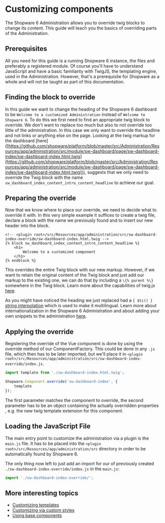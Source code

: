 # Customizing components

The Shopware 6 Administration allows you to override twig blocks to change its content. This guide will teach you the basics of overriding parts of the Administration.

## Prerequisites

All you need for this guide is a running Shopware 6 instance, the files and preferably a registered module. Of course you'll have to understand JavaScript and have a basic familiarity with TwigJS, the templating engine, used in the Administration. However, that's a prerequisite for Shopware as a whole and will not be taught as part of this documentation.

## Finding the block to override

In this guide we want to change the heading of the Shopware 6 dashboard to be `Welcome to a customized Administration` instead of `Welcome to Shopware 6`. To do this we first need to find an appropriate twig block to override. We don't want to replace too much but also to not override too little of the administration. In this case we only want to override the headline and not links or anything else on the page. Looking at the twig markup for the dashboard \[here\] \([https://github.com/shopware/platform/blob/master/src/Administration/Resources/app/administration/src/module/sw-dashboard/page/sw-dashboard-index/sw-dashboard-index.html.twig](https://github.com/shopware/platform/blob/master/src/Administration/Resources/app/administration/src/module/sw-dashboard/page/sw-dashboard-index/sw-dashboard-index.html.twig)\), suggests that we only need to override the Twig block with the name `sw_dashboard_index_content_intro_content_headline` to achieve our goal.

## Preparing the override

Now that we know where to place our override, we need to decide what to override it with. In this very simple example it suffices to create a twig file, declare a block with the name we previously found and to insert our new header into the block.

```text
<!-- <plugin root>/src/Resources/app/administration/src/sw-dashboard-index-override/sw-dashboard-index.html.twig -->
{% block sw_dashboard_index_content_intro_content_headline %}
    <h1>
        Welcome to a customized component
    </h1>
{% endblock %}
```

This overrides the entire Twig block with our new markup. However, if we want to retain the original content of the Twig block and just add our markup to the existing one, we can do that by including a `\{% parent %\}` somewhere in the Twig block. Learn more about the capabilities of twig.js [here](https://github.com/twigjs/twig.js/wiki).

As you might have noticed the heading we just replaced had a `{ $tc() }` [string interpolation](https://vuejs.org/v2/guide/syntax.html#Text) which is used to make it multilingual. Learn more about internationalization in the Shopware 6 Administration and about adding your own snippets to the administration [here](adding-snippets.md).

## Applying the override

Registering the override of the Vue component is done by using the override method of our ComponentFactory. This could be done in any `.js` file, which then has to be later imported, but we'll place it in `<plugin root>/src/Resources/app/administration/src/sw-dashboard-index-override/index.js`.

```javascript
import template from './sw-dashboard-index.html.twig';

Shopware.Component.override('sw-dashboard-index', {
    template
});
```

The first parameter matches the component to override, the second parameter has to be an object containing the actually overridden properties , e.g. the new twig template extension for this component.

## Loading the JavaScript File

The main entry point to customize the administration via a plugin is the `main.js` file. It has to be placed into the `<plugin root>/src/Resources/app/administration/src` directory in order to be automatically found by Shopware 6.

The only thing now left to just add an import for our of previously created `./sw-dashboard-index-override/index.js` in the `main.js`:

```javascript
import './sw-dashboard-index-override/';
```

## More interesting topics

* [Customizing templates](writing-templates.md)
* [Customizing via custom styles](add-custom-styles.md)
* [Using base components](using-base-components.md)

